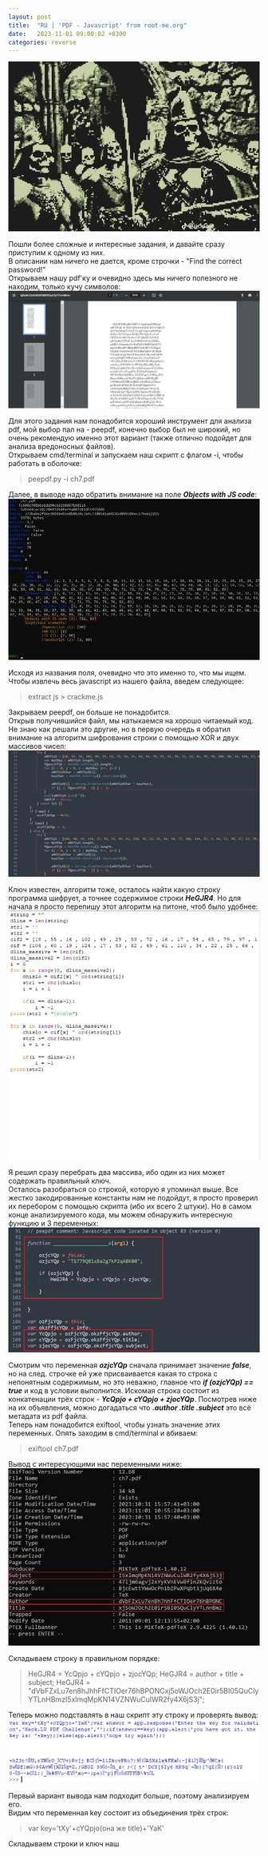 ```yaml
---
layout: post
title:  "RU | 'PDF - Javascript' from root-me.org"
date:   2023-11-01 09:00:02 +0300
categories: reverse
---
```

![Zero](/assets/pdfjs_0.jpg)

Пошли более сложные и интересные задания, и давайте сразу приступим к одному из них.  
В описании нам ничего не дается, кроме строчки - "Find the correct password!"  
Открываем нашу pdf'ку и очевидно здесь мы ничего полезного не находим, только кучу символов:  
![First](/assets/pdfjs_1.jpg)

Для этого задания нам понадобится хороший инструмент для анализа pdf, мой выбор пал на - peepdf, конечно выбор был не широкий, но очень рекомендую именно этот вариант (также отлично подойдет для анализа вредоносных файлов).  
Открываем cmd/terminal и запускаем наш скрипт с флагом -i, чтобы работать в оболочке:

>peepdf.py -i ch7.pdf

Далее, в выводе надо обратить внимание на поле ***Objects with JS code***:
![Second](/assets/pdfjs_2.jpg)

Исходя из названия поля, очевидно что это именно то, что мы ищем.  
Чтобы извлечь весь javascript из нашего файла, введем следующее:

>extract js > crackme.js

Закрываем peepdf, он больше не понадобится.  
Открыв получившийся файл, мы натыкаемся на хорошо читаемый код. Не знаю как решали это другие, но в первую очередь я обратил внимание на алгоритм шифрования строки с помощью XOR и двух массивов чисел:
![Third](/assets/pdfjs_3.jpg)

Ключ известен, алгоритм тоже, осталось найти какую строку программа шифрует, а точнее содержимое строки ***HeGJR4***. Но для начала я просто перепишу этот алгоритм на питоне, чтоб было удобнее:  
![4](/assets/pdfjs_4.jpg)

Я решил сразу перебрать два массива, ибо один из них может содержать правильный ключ.  
Осталось разобраться со строкой, которую я упоминал выше. Все жестко закодированные константы нам не подойдут, я просто проверил их перебором с помощью скрипта (ибо их всего 2 штуки). Но в самом конце анализируемого кода, мы можем обнаружить интересную функцию и 3 переменных:
![5](/assets/pdfjs_5.jpg)

Смотрим что переменная ***ozjcYQp*** сначала принимает значение ***false***, но на след. строчке ей уже присваивается какая то строка с непонятным содержимым, но это неважно, главное что ***if (ozjcYQp) == true*** и код в условии выполнится. Искомая строка состоит из конкатенации трёх строк - ***YcQpjo + cYQpjo + zjocYQp***. Посмотрев ниже на их объявления, можно догадаться что ***.author .title .subject*** это всё метадата из pdf файла.  
Теперь нам понадобится exiftool, чтобы узнать значение этих переменных. Опять заходим в cmd/terminal и вбиваем:

> exiftool ch7.pdf

Вывод с интересующими нас переменными ниже:
![6](/assets/pdfjs_6.jpg)

Складываем строку в правильном порядке:

>HeGJR4 = YcQpjo + cYQpjo + zjocYQp;
HeGJR4 = author + title + subject;
HeGJR4 = "dVbFZxLu7en8hJhhFfCTIOer76hBPONCxj5oWJOch2E0ir5BI05QuClyYTLnHBmzI5xlmqMpKN14VZNWuCulWR2fy4X6jS3j";

Теперь можно подставлять в наш скрипт эту строку и проверять вывод:
![7](/assets/pdfjs_7.jpg)

Первый вариант вывода нам подходит больше, поэтому анализируем его.  
Видим что переменная key состоит из объединения трёх строк:

> var key='tXy'+cYQpjo(она же title)+'YaK'

Складываем строки и ключ наш
